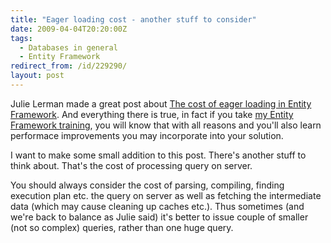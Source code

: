```yaml
---
title: "Eager loading cost - another stuff to consider"
date: 2009-04-04T20:20:00Z
tags:
  - Databases in general
  - Entity Framework
redirect_from: /id/229290/
layout: post
---
```

Julie Lerman made a great post about [The cost of eager loading in Entity Framework][1]. And everything there is true, in fact if you take [my Entity Framework training][2], you will know that with all reasons and you'll also learn performace improvements you may incorporate into your solution.

I want to make some small addition to this post. There's another stuff to think about. That's the cost of processing query on server.

You should always consider the cost of parsing, compiling, finding execution plan etc. the query on server as well as fetching the intermediate data (which may cause cleaning up caches etc.). Thus sometimes (and we're back to balance as Julie said) it's better to issue couple of smaller (not so complex) queries, rather than one huge query.

[1]: http://www.thedatafarm.com/blog/2009/03/30/TheCostOfEagerLoadingInEntityFramework.aspx
[2]: /about/